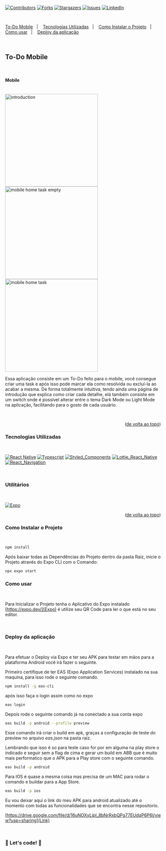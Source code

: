 <a name="readme-top"></a>


[![Contributors][contributors-shield]][contributors-url]
[![Forks][forks-shield]][forks-url]
[![Stargazers][stars-shield]][stars-url]
[![Issues][issues-shield]][issues-url]
[![LinkedIn][linkedin-shield]][linkedin-url]

<br>

  <a href="#To-Do-Mobile">To-Do Mobile</a>&nbsp;&nbsp;&nbsp;|&nbsp;&nbsp;&nbsp;
  <a href="#Tecnologias-Utilizadas">Tecnologias Utilizadas</a>&nbsp;&nbsp;&nbsp;|&nbsp;&nbsp;&nbsp;
  <a href="#Como-Instalar-o-Projeto">Como Instalar o Projeto</a>&nbsp;&nbsp;&nbsp;|&nbsp;&nbsp;&nbsp;
  <a href="#Como-usar">Como usar</a>&nbsp;&nbsp;&nbsp;|&nbsp;&nbsp;&nbsp;
  <a href="#Deploy-da-aplicação">Deploy da aplicação</a>


<br>

## <strong>To-Do Mobile</strong>

<br>

#### <strong>Mobile</strong>

<br>


<img width="300" alt="introduction" src="https://github.com/HMontarroyos/to_do/assets/60220406/438f4814-3fc5-4193-b7a1-199b2c966d78">

<img width="300" alt="mobile home task empty" src="https://github.com/HMontarroyos/to_do/assets/60220406/a20103e9-417c-405d-9127-f893117b569f">

<img width="300" alt="mobile home task" src="https://github.com/HMontarroyos/to_do/assets/60220406/fd55a79c-5334-40fa-903b-9f960e7eeb49">


<br>

Essa aplicação consiste em um To-Do feito para o mobile, você consegue criar uma task e após isso pode marcar ela como resolvida ou excluí-la ao acabar a mesma.
De forma totalmente intuitiva, tendo ainda uma página de introdução que explica como criar cada detalhe, elá também consiste em um switch onde é possível alterar entre o tema Dark Mode ou Light Mode na aplicação, facilitando para o gosto de cada usuário. 

<br/>

<p align="right">(<a href="#readme-top">de volta ao topo</a>)</p>


### <strong>Tecnologias Utilizadas</strong>

<br>

  [![React Native][React Native]][React_Native-url]
  [![Typescript][Typescript]][Typescript-url]
  [![Styled_Components][Styled_Components]][Styled_Components-url]
  [![Lottie_React_Native][Lottie_React_Native]][Lottie_React_Native-url]
  [![React_Navigation][React_Navigation]][React_Navigation-url]



<br>

### <strong>Utilitários</strong>

<br>

  [![Expo][Expo]][Expo-url]


<p align="right">(<a href="#readme-top">de volta ao topo</a>)</p>


### <strong>Como Instalar o Projeto</strong>
<br>

```sh
npm install
```
Após baixar todas as Dependências do Projeto dentro da pasta Raiz, inicie o Projeto através do Expo CLI  com o Comando: 

```sh
npx expo start
```


### <strong>Como usar</strong> 
<br>

Para Inicializar o Projeto tenha o Aplicativo do Expo instalado [https://expo.dev/](Expo) é utilize seu QR Code para ler o que está no seu editor. 

<br>

### <strong>Deploy da aplicação</strong> 
<br>

Para efetuar o Deploy via Expo e ter seu APK para testar em mãos para a plataforma Android você irá fazer o seguinte.

Primeiro certifique de ter EAS (Expo Application Services) instalado na sua maquina, para isso rode o seguinte comando. 

```sh
npm install -g eas-cli
```
após isso faça o login assim como no expo 

```sh
eas login
```

Depois rode o seguinte comando já na conectado a sua conta expo 

```sh
eas build -p android --profile preview
```
Esse comando irá criar o build em apk, graças a configuração de teste do preview no arquivo <i>eas.json</i> na pasta raiz.

Lembrando que isso é so para teste caso for por em alguma na play store o indicado e seguir sem a flag de cima e gerar um build em ABB que é muito mais performatico que o APK para a Play store com o seguinte comando. 

```sh
eas build -p android
```

Para IOS é quase a mesma coisa mas precisa de um MAC para rodar o comando e buildar para a App Store. 

```sh
eas build -p ios
```
Eu vou deixar aqui o link do meu APK para android atualizado até o momento com todas as funcionalidades que se encontra nesse repositorio.

[https://drive.google.com/file/d/16uNOXyLjpI_8bNrRxbQPg77EUdqP6P6l/view?usp=sharing](Link)


<br>


### 🚀 Let's code! 🚀 ###


<!-- MARKDOWN LINKS & IMAGES -->
<!-- https://www.markdownguide.org/basic-syntax/#reference-style-links -->
[contributors-shield]: https://img.shields.io/github/contributors/HMontarroyos/to_do.svg?style=for-the-badge
[contributors-url]: https://github.com/HMontarroyos/to_do/graphs/contributors
[forks-shield]: https://img.shields.io/github/forks/HMontarroyos/to_do.svg?style=for-the-badge
[forks-url]: https://github.com/HMontarroyos/to_do_list/fork
[stars-shield]: https://img.shields.io/github/stars/HMontarroyos/to_do.svg?style=for-the-badge
[stars-url]: https://github.com/HMontarroyos/to_do_list/stargazers
[issues-shield]: https://img.shields.io/github/issues/HMontarroyos/to_do.svg?style=for-the-badge
[issues-url]: https://github.com/HMontarroyos/to_do/issues
[linkedin-shield]: https://img.shields.io/badge/-LinkedIn-black.svg?style=for-the-badge&logo=linkedin&colorB=555
[linkedin-url]: https://www.linkedin.com/in/hebertmontarroyos-developer/


[React Native]: https://img.shields.io/badge/react_native-%2320232a.svg?style=for-the-badge&logo=react&logoColor=%2361DAFB
[React_Native-url]: https://reactnative.dev/
[Typescript]: https://img.shields.io/badge/TypeScript-007ACC?style=for-the-badge&logo=typescript&logoColor=white
[Typescript-url]: https://www.typescriptlang.org/
[Styled_Components]: https://img.shields.io/badge/styled--components-DB7093?style=for-the-badge&logo=styled-components&logoColor=white
[Styled_Components-url]: https://styled-components.com/
[Lottie_React_Native]: https://img.shields.io/badge/Lottie%20React%20Native-%23013243.svg?style=for-the-badge
[Lottie_React_Native-url]: https://github.com/lottie-react-native/lottie-react-native#readme

[React_Navigation]: https://img.shields.io/badge/React%20Navigation-%23150458.svg?style=for-the-badge
[React_Navigation-url]: https://reactnavigation.org/





[Expo]: https://img.shields.io/badge/expo-1C1E24?style=for-the-badge&logo=expo&logoColor=#D04A37
[Expo-url]: https://expo.dev/
